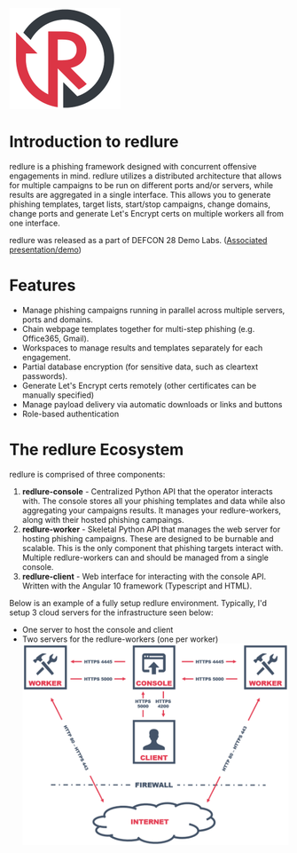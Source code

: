 ![](gitbook/images/redlure.png)
# Introduction to redlure
redlure is a phishing framework designed with concurrent offensive engagements in mind. redlure utilizes a distributed architecture that allows for multiple campaigns to be run on different ports and/or servers, while results are aggregated in a single interface. This allows you to generate phishing templates, target lists, start/stop campaigns, change domains, change ports and generate Let's Encrypt certs on multiple workers all from one interface. 

redlure was released as a part of DEFCON 28 Demo Labs. ([Associated presentation/demo](https://www.youtube.com/watch?v=ZtCMnKHZJUM)) 

# Features
- Manage phishing campaigns running in parallel across multiple servers, ports and domains.
- Chain webpage templates together for multi-step phishing (e.g. Office365, Gmail).
- Workspaces to manage results and templates separately for each engagement.
- Partial database encryption (for sensitive data, such as cleartext passwords).
- Generate Let's Encrypt certs remotely (other certificates can be manually specified)
- Manage payload delivery via automatic downloads or links and buttons
- Role-based authentication

# The redlure Ecosystem
redlure is comprised of three components:

1. __redlure-console__ - Centralized Python API that the operator interacts with. The console stores all your phishing templates and data while also aggregating your campaigns results. It manages your redlure-workers, along with their hosted phishing campaings.
2. __redlure-worker__ - Skeletal Python API that manages the web server for hosting phishing campaigns. These are designed to be burnable and scalable. This is the only component that phishing targets interact with. Multiple redlure-workers can and should be managed from a single console.
3. __redlure-client__ - Web interface for interacting with the console API. Written with the Angular 10 framework (Typescript and HTML).

Below is an example of a fully setup redlure environment. Typically, I'd setup 3 cloud servers for the infrastructure seen below:
- One server to host the console and client
- Two servers for the redlure-workers (one per worker)
![](gitbook/images/diagram-v2.png)
